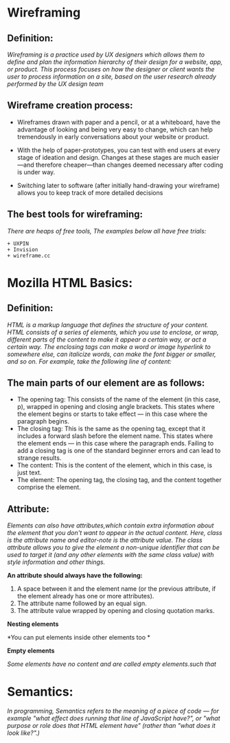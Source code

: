 # Wireframing

 ## Definition:
   *Wireframing is a practice used by UX designers which allows them to define and plan the information hierarchy of their design for a website, app, or product. This process focuses on how the designer or client wants the user to process information on a site, based on the user research already performed by the UX design team*

 ## Wireframe creation process:
   * Wireframes drawn with paper and a pencil, or at a whiteboard, have the advantage of looking and being very easy to change, which can help tremendously in early conversations about your website or product.

   * With the help of paper-prototypes, you can test with end users at every stage of ideation and design. Changes at these stages are much easier—and therefore cheaper—than changes deemed necessary after coding is under way.

   * Switching later to software (after initially hand-drawing your wireframe) allows you to keep track of more detailed decisions

  ## The best tools for wireframing:
  *There are heaps of free tools, The examples below all have free trials:*

     
    + UXPIN
    + Invision
    + wireframe.cc 

# Mozilla HTML Basics:
 ## Definition:
 *HTML is a markup language that defines the structure of your content. HTML consists of a series of elements, which you use to enclose, or wrap, different parts of the content to make it appear a certain way, or act a certain way. The enclosing tags can make a word or image hyperlink to somewhere else, can italicize words, can make the font bigger or smaller, and so on.  For example, take the following line of content:*

## The main parts of our element are as follows:

- The opening tag: This consists of the name of the element (in this case, p), wrapped in opening and closing angle brackets. This states where the element begins or starts to take effect — in this case where the paragraph begins.
- The closing tag: This is the same as the opening tag, except that it includes a forward slash before the element name. This states where the element ends — in this case where the paragraph ends. Failing to add a closing tag is one of the standard beginner errors and can lead to strange results.
- The content: This is the content of the element, which in this case, is just text.
- The element: The opening tag, the closing tag, and the content together comprise the element.

## Attribute:
  *Elements can also have attributes,which contain extra information about the element that you don't want to appear in the actual content. Here, class is the attribute name and editor-note is the attribute value. The class attribute allows you to give the element a non-unique identifier that can be used to target it (and any other elements with the same class value) with style information and other things.*

  **An attribute should always have the following:**

  1. A space between it and the element name (or the previous attribute, if the element already has one or more attributes).
  2. The attribute name followed by an equal sign.
  3. The attribute value wrapped by opening and closing          quotation marks.


 **Nesting elements**

 *You can put elements inside other elements too *

**Empty elements**

  *Some elements have no content and are called empty     elements.such that<img>*

# Semantics:
*In programming, Semantics refers to the meaning of a piece of code — for example "what effect does running that line of JavaScript have?", or "what purpose or role does that HTML element have" (rather than "what does it look like?".)*
